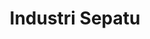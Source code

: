 ---
id: 55
title : Industri Sepatu
linkurl: https://kutt.it/yy18ci
fitur: aspekpajak
category: aspekpajak
createdTime : 31/07/2019
modifiedTime : 20/01/2020
topik: Pohon Industri
img: shoe.png
---
